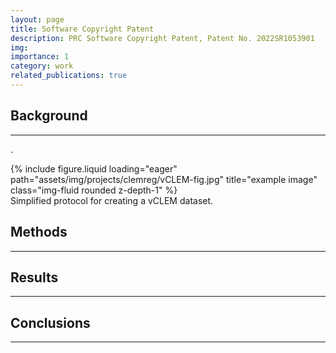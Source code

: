 ```yaml
---
layout: page
title: Software Copyright Patent
description: PRC Software Copyright Patent, Patent No. 2022SR1053901
img:
importance: 1
category: work
related_publications: true
---
```


## Background

---
.

<div class="row">
    <div class="col-sm mt-3 mt-md-0">
        {% include figure.liquid loading="eager" path="assets/img/projects/clemreg/vCLEM-fig.jpg" title="example image" class="img-fluid rounded z-depth-1" %}
    </div>
</div>
<div class="caption">
    Simplified protocol for creating a vCLEM dataset.
</div>


## Methods

---


## Results

---



## Conclusions

---


